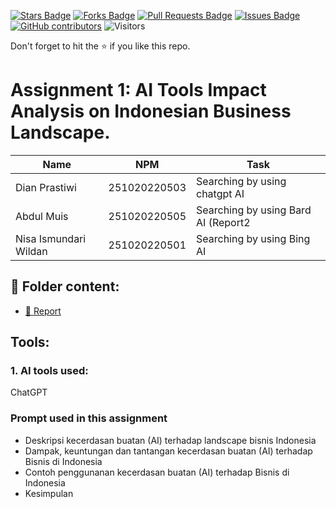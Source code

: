 <a href="https://github.com/drshahizan/AI-Innovation/stargazers"><img src="https://img.shields.io/github/stars/drshahizan/AI-Innovation" alt="Stars Badge"/></a>
<a href="https://github.com/drshahizan/AI-Innovation/network/members"><img src="https://img.shields.io/github/forks/drshahizan/AI-Innovation" alt="Forks Badge"/></a>
<a href="https://github.com/drshahizan/AI-Innovation/pulls"><img src="https://img.shields.io/github/issues-pr/drshahizan/AI-Innovation" alt="Pull Requests Badge"/></a>
<a href="https://github.com/drshahizan/AI-Innovation"><img src="https://img.shields.io/github/issues/drshahizan/AI-Innovation" alt="Issues Badge"/></a>
<a href="https://github.com/drshahizan/AI-Innovation/graphs/contributors"><img alt="GitHub contributors" src="https://img.shields.io/github/contributors/drshahizan/AI-Innovation?color=2b9348"></a>
![Visitors](https://api.visitorbadge.io/api/visitors?path=https%3A%2F%2Fgithub.com%2Fdrshahizan%2FAI-Innovation&labelColor=%23d9e3f0&countColor=%23697689&style=flat)

Don't forget to hit the :star: if you like this repo.

# Assignment 1: AI Tools Impact Analysis on Indonesian Business Landscape.

| Name          | NPM  | Task            |
| ------------ | -------------- | --------------- |
| Dian Prastiwi |   251020220503     | Searching by using chatgpt AI       |
|  Abdul Muis  |   251020220505     | Searching by using Bard AI (Report2         |
| Nisa Ismundari Wildan  |   251020220501    | Searching by using Bing AI           |

## 📂 Folder content:
* [📖 Report](report.md)

## Tools:
### 1. AI tools used: 
ChatGPT

### Prompt used in this assignment
- Deskripsi kecerdasan buatan (AI) terhadap landscape bisnis Indonesia
- Dampak, keuntungan dan tantangan kecerdasan buatan (AI) terhadap Bisnis di Indonesia
- Contoh penggunanan kecerdasan buatan (AI) terhadap Bisnis di Indonesia
- Kesimpulan
